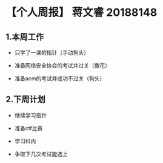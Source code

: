  
# 【个人周报】 蒋文睿 20188148

## 1.本周工作 

- 只学了一课的指针（手动狗头）

- 准备网络安全协会的考试并过关（撒花）

- 准备acm的考试并成功不过关（狗头）

## 2.下周计划 

- 继续学习指针

- 准备ctf比赛

- 学习科内

- 争取下几次考试能选上
